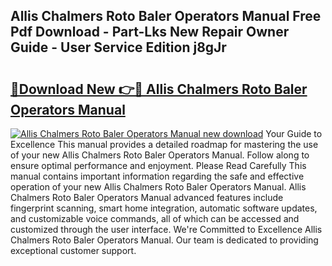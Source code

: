 ## Allis Chalmers Roto Baler Operators Manual Free Pdf Download - Part-Lks New Repair Owner Guide - User Service Edition j8gJr

# <h2><a href="http://bc96926.oget.top/?id=Allis+Chalmers+Roto+Baler+Operators+Manual">🔗Download New 👉🔴 Allis Chalmers Roto Baler Operators Manual</a></h2>

[![Allis Chalmers Roto Baler Operators Manual new download](https://i.imgur.com/5g1atiW.png)](http://bc96926.oget.top/?id=Allis+Chalmers+Roto+Baler+Operators+Manual)
Your Guide to Excellence This manual provides a detailed roadmap for mastering the use of your new Allis Chalmers Roto Baler Operators Manual. Follow along to ensure optimal performance and enjoyment. Please Read Carefully This manual contains important information regarding the safe and effective operation of your new Allis Chalmers Roto Baler Operators Manual. Allis Chalmers Roto Baler Operators Manual advanced features include fingerprint scanning, smart home integration, automatic software updates, and customizable voice commands, all of which can be accessed and customized through the user interface. We're Committed to Excellence Allis Chalmers Roto Baler Operators Manual. Our team is dedicated to providing exceptional customer support.
